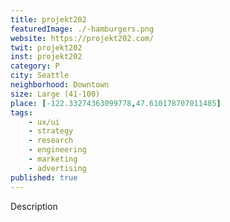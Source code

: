 ```yaml
---
title: projekt202
featuredImage: ./-hamburgers.png
website: https://projekt202.com/
twit: projekt202
inst: projekt202
category: P
city: Seattle
neighborhood: Downtown
size: Large (41-100)
place: [-122.33274363099778,47.610178707011485]
tags:
    - ux/ui
    - strategy
    - research
    - engineering
    - marketing
    - advertising
published: true
---
```


Description
